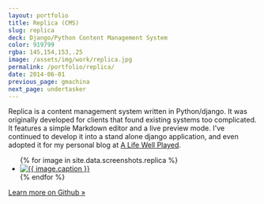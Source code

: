 ```yaml
---
layout: portfolio
title: Replica (CMS)
slug: replica
deck: Django/Python Content Management System
color: 919799
rgba: 145,154,153,.25
image: /assets/img/work/replica.jpg
permalink: /portfolio/replica/
date: 2014-06-01
previous_page: gmachina
next_page: undertasker
---
```


Replica is a content management system written in Python/django. It was originally developed for clients that found existing systems too complicated. It features a simple Markdown editor and a live preview mode. I've continued to develop it into a stand alone django application, and even adopted it for my personal blog at [A Life Well Played](http://alifewellplayed.com/).

<ul class="list-inline clearfix">
{% for image in site.data.screenshots.replica %}
<li class="col-xs-1">
<a href="{{image.url}}" class="thumbnail lightbox">
  <img class="img-rounded" src="{{image.thumb}}" alt="{{ image.caption }}">
</a>
</li>
{% endfor %}
</ul>

[Learn more on Github &raquo;](https://github.com/underlost/Replica)
